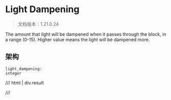 # Light Dampening

> 文档版本：1.21.0.24

The amount that light will be dampened when it passes through the block, in a range (0-15). Higher value means the light will be dampened more.

## 架构

```mcschema
light_dampening:
integer

```

/// html | div.result

///

